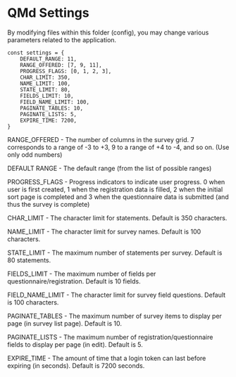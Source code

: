 # QMd Settings

By modifying files within this folder (config), you may change various parameters related to the application.

```
const settings = {
    DEFAULT_RANGE: 11,
    RANGE_OFFERED: [7, 9, 11],
    PROGRESS_FLAGS: [0, 1, 2, 3],
    CHAR_LIMIT: 350,
    NAME_LIMIT: 100,
    STATE_LIMIT: 80,
    FIELDS_LIMIT: 10,
    FIELD_NAME_LIMIT: 100,
    PAGINATE_TABLES: 10,
    PAGINATE_LISTS: 5,
    EXPIRE_TIME: 7200,
}
```
RANGE_OFFERED - The number of columns in the survey grid. 7 corresponds to a range of -3 to +3, 9 to a range of +4 to -4, and so on. (Use only odd numbers)

DEFAULT RANGE - The default range (from the list of possible ranges)

PROGRESS_FLAGS - Progress indicators to indicate user progress. 0 when user is first created, 1 when the registration data is filled, 2 when the initial sort page is completed and 3 when the questionnaire data is submitted (and thus the survey is complete)

CHAR_LIMIT - The character limit for statements. Default is 350 characters.

NAME_LIMIT - The character limit for survey names. Default is 100 characters.

STATE_LIMIT - The maximum number of statements per survey. Default is 80 statements.

FIELDS_LIMIT - The maximum number of fields per questionnaire/registration. Default is 10 fields.

FIELD_NAME_LIMIT - The character limit for survey field questions. Default is 100 characters.

PAGINATE_TABLES - The maximum number of survey items to display per page (in survey list page). Default is 10.

PAGINATE_LISTS - The maximum number of registration/questionnaire fields to display per page (in edit). Default is 5.

EXPIRE_TIME - The amount of time that a login token can last before expiring (in seconds). Default is 7200 seconds.

